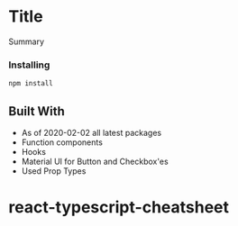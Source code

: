 # Title

Summary

### Installing

```
npm install
```

## Built With

- As of 2020-02-02 all latest packages
- Function components
- Hooks
- Material UI for Button and Checkbox'es
- Used Prop Types
# react-typescript-cheatsheet
